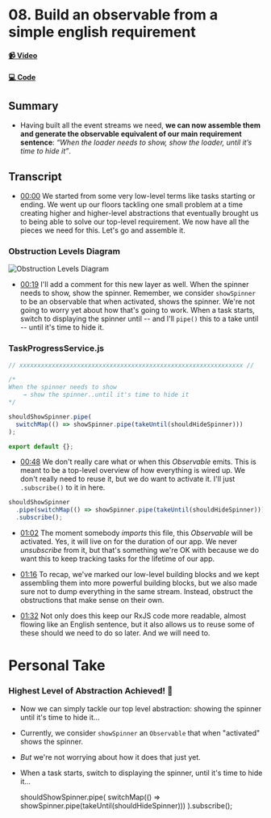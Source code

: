 # 08. Build an observable from a simple english requirement

#### [📹 Video](https://egghead.io/lessons/rxjs-build-an-observable-from-a-simple-english-requirement)

#### [💻 Code](https://github.com/rarmatei/egghead-thinking-reactively/blob/lesson-08/src/lesson-code/TaskProgressService.js)

## Summary

- Having built all the event streams we need, **we can now assemble them and generate the observable equivalent of our main requirement sentence**: _“When the loader needs to show, show the loader, until it’s time to hide it”_.

## Transcript

- [00:00](https://egghead.io/lessons/rxjs-build-an-observable-from-a-simple-english-requirement#t=0) We started from some very low-level terms like tasks starting or ending. We went up our floors tackling one small problem at a time creating higher and higher-level abstractions that eventually brought us to being able to solve our top-level requirement. We now have all the pieces we need for this. Let's go and assemble it.

### Obstruction Levels Diagram

![Obstruction Levels Diagram](https://res.cloudinary.com/dg3gyk0gu/image/upload/v1585168499/transcript-images/egghead-build-an-observable-from-a-simple-english-requirement-obstruction-levels-diagram.jpg)

- [00:19](https://egghead.io/lessons/rxjs-build-an-observable-from-a-simple-english-requirement#t=19) I'll add a comment for this new layer as well. When the spinner needs to show, show the spinner. Remember, we consider `showSpinner` to be an observable that when activated, shows the spinner. We're not going to worry yet about how that's going to work. When a task starts, switch to displaying the spinner until -- and I'll `pipe()` this to a take until -- until it's time to hide it.

### TaskProgressService.js

```js
// xxxxxxxxxxxxxxxxxxxxxxxxxxxxxxxxxxxxxxxxxxxxxxxxxxxxxxxxxxxxxx //

/*
When the spinner needs to show
    → show the spinner..until it's time to hide it
*/

shouldShowSpinner.pipe(
  switchMap(() => showSpinner.pipe(takeUntil(shouldHideSpinner)))
);

export default {};
```

- [00:48](https://egghead.io/lessons/rxjs-build-an-observable-from-a-simple-english-requirement#t=48) We don't really care what or when this _Observable_ emits. This is meant to be a top-level overview of how everything is wired up. We don't really need to reuse it, but we do want to activate it. I'll just `.subscribe()` to it in here.

```js
shouldShowSpinner
  .pipe(switchMap(() => showSpinner.pipe(takeUntil(shouldHideSpinner))))
  .subscribe();
```

- [01:02](https://egghead.io/lessons/rxjs-build-an-observable-from-a-simple-english-requirement#t=62) The moment somebody _imports_ this file, this _Observable_ will be activated. Yes, it will live on for the duration of our app. We never _unsubscribe_ from it, but that's something we're OK with because we do want this to keep tracking tasks for the lifetime of our app.

- [01:16](https://egghead.io/lessons/rxjs-build-an-observable-from-a-simple-english-requirement#t=76) To recap, we've marked our low-level building blocks and we kept assembling them into more powerful building blocks, but we also made sure not to dump everything in the same stream. Instead, obstruct the obstructions that make sense on their own.

- [01:32](https://egghead.io/lessons/rxjs-build-an-observable-from-a-simple-english-requirement#t=92) Not only does this keep our RxJS code more readable, almost flowing like an English sentence, but it also allows us to reuse some of these should we need to do so later. And we will need to.

# Personal Take

### Highest Level of Abstraction Achieved! 🎉

- Now we can simply tackle our top level abstraction: showing the spinner until it's time to hide it...
- Currently, we consider `showSpinner` an `Observable` that when "activated" shows the spinner.
- _But_ we're not worrying about how it does that just yet.
- When a task starts, switch to displaying the spinner, until it's time to hide it...

    shouldShowSpinner.pipe(
    	switchMap(() => showSpinner.pipe(takeUntil(shouldHideSpinner)))
    ).subscribe();
